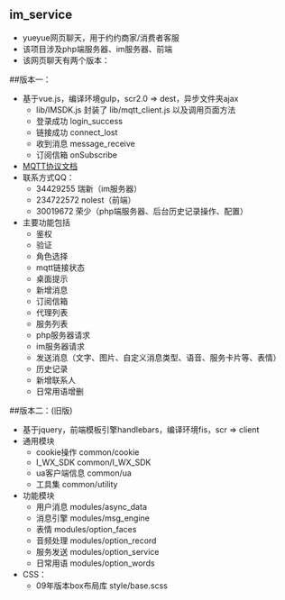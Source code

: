 ## im_service
* yueyue网页聊天，用于约约商家/消费者客服
* 该项目涉及php端服务器、im服务器、前端
* 该网页聊天有两个版本：

##版本一：
* 基于vue.js，编译环境gulp，scr2.0 => dest，异步文件夹ajax
    * lib/IMSDK.js 封装了 lib/mqtt_client.js 以及调用页面方法
    * 登录成功 login_success 
    * 链接成功 connect_lost
    * 收到消息 message_receive
    * 订阅信箱 onSubscribe
* [MQTT协议文档](http://gitlab.yueus.com/pocoyun-pub/documents/wikis/imcore/apis)
* 联系方式QQ：
    * 34429255 瑞新（im服务器）
    * 234722572 nolest（前端）
    * 30019672 荣少（php端服务器、后台历史记录操作、配置）
* 主要功能包括
    * 鉴权 
    * 验证
    * 角色选择
    * mqtt链接状态
    * 桌面提示
    * 新增消息
    * 订阅信箱
    * 代理列表
    * 服务列表
    * php服务器请求
    * im服务器请求
    * 发送消息（文字、图片、自定义消息类型、语音、服务卡片等、表情）
    * 历史记录
    * 新增联系人
    * 日常用语增删

##版本二：(旧版)
* 基于jquery，前端模板引擎handlebars，编译环境fis，scr => client
* 通用模块
    * cookie操作 common/cookie
    * I_WX_SDK common/I_WX_SDK
    * ua客户端信息 common/ua
    * 工具集 common/utility
* 功能模块
    * 用户消息 modules/async_data
    * 消息引擎 modules/msg_engine
    * 表情 modules/option_faces
    * 音频处理 modules/option_record
    * 服务发送 modules/option_service
    * 日常用语 modules/option_words
* CSS：
    * 09年版本box布局库 style/base.scss